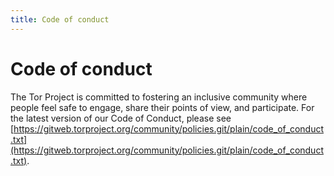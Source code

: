 ```yaml
---
title: Code of conduct
---
```


# Code of conduct

The Tor Project is committed to fostering an inclusive community where people feel safe to engage, share their points of view, and participate. For the latest version of our Code of Conduct, please see [https://gitweb.torproject.org/community/policies.git/plain/code_of_conduct.txt](https://gitweb.torproject.org/community/policies.git/plain/code_of_conduct.txt).
